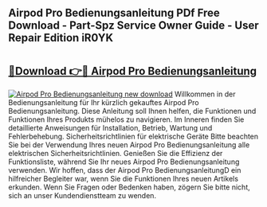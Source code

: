 ## Airpod Pro Bedienungsanleitung PDf Free Download - Part-Spz Service Owner Guide - User Repair Edition iR0YK

# <h2><a href="http://df4qw0.blite.top/?on=Airpod+Pro+Bedienungsanleitung">🔗Download 👉🔴 Airpod Pro Bedienungsanleitung</a></h2>

[![Airpod Pro Bedienungsanleitung new download](https://i.imgur.com/lujVjoI.png)](http://df4qw0.blite.top/?on=Airpod+Pro+Bedienungsanleitung)
Willkommen in der Bedienungsanleitung für Ihr kürzlich gekauftes Airpod Pro Bedienungsanleitung. Diese Anleitung soll Ihnen helfen, die Funktionen und Funktionen Ihres Produkts mühelos zu navigieren. Im Inneren finden Sie detaillierte Anweisungen für Installation, Betrieb, Wartung und Fehlerbehebung. Sicherheitsrichtlinien für elektrische Geräte Bitte beachten Sie bei der Verwendung Ihres neuen Airpod Pro Bedienungsanleitung alle elektrischen Sicherheitsrichtlinien. Genießen Sie die Effizienz der Funktionsliste, während Sie Ihr neues Airpod Pro Bedienungsanleitung verwenden. Wir hoffen, dass der Airpod Pro BedienungsanleitungD ein hilfreicher Begleiter war, wenn Sie die Funktionen Ihres neuen Artikels erkunden. Wenn Sie Fragen oder Bedenken haben, zögern Sie bitte nicht, sich an unser Kundendienstteam zu wenden.
